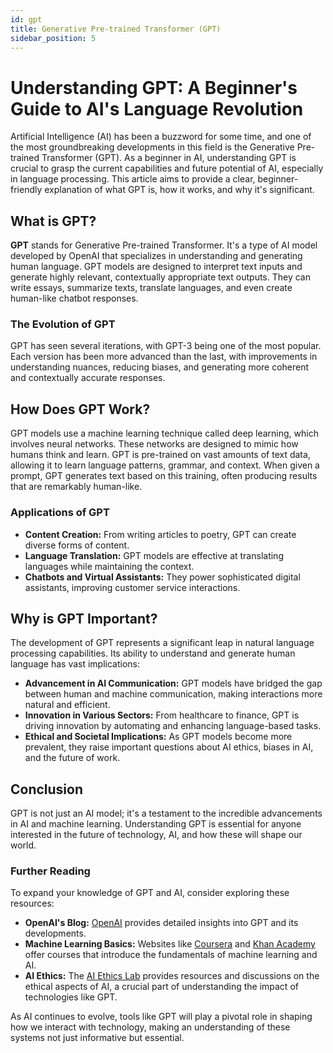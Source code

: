 ```yaml
---
id: gpt
title: Generative Pre-trained Transformer (GPT)
sidebar_position: 5
---
```

# Understanding GPT: A Beginner's Guide to AI's Language Revolution

Artificial Intelligence (AI) has been a buzzword for some time, and one of the most groundbreaking developments in this field is the Generative Pre-trained Transformer (GPT). As a beginner in AI, understanding GPT is crucial to grasp the current capabilities and future potential of AI, especially in language processing. This article aims to provide a clear, beginner-friendly explanation of what GPT is, how it works, and why it's significant.

## What is GPT?

**GPT** stands for Generative Pre-trained Transformer. It's a type of AI model developed by OpenAI that specializes in understanding and generating human language. GPT models are designed to interpret text inputs and generate highly relevant, contextually appropriate text outputs. They can write essays, summarize texts, translate languages, and even create human-like chatbot responses.

### The Evolution of GPT

GPT has seen several iterations, with GPT-3 being one of the most popular. Each version has been more advanced than the last, with improvements in understanding nuances, reducing biases, and generating more coherent and contextually accurate responses.

## How Does GPT Work?

GPT models use a machine learning technique called deep learning, which involves neural networks. These networks are designed to mimic how humans think and learn. GPT is pre-trained on vast amounts of text data, allowing it to learn language patterns, grammar, and context. When given a prompt, GPT generates text based on this training, often producing results that are remarkably human-like.

### Applications of GPT

- **Content Creation:** From writing articles to poetry, GPT can create diverse forms of content.
- **Language Translation:** GPT models are effective at translating languages while maintaining the context.
- **Chatbots and Virtual Assistants:** They power sophisticated digital assistants, improving customer service interactions.

## Why is GPT Important?

The development of GPT represents a significant leap in natural language processing capabilities. Its ability to understand and generate human language has vast implications:

- **Advancement in AI Communication:** GPT models have bridged the gap between human and machine communication, making interactions more natural and efficient.
- **Innovation in Various Sectors:** From healthcare to finance, GPT is driving innovation by automating and enhancing language-based tasks.
- **Ethical and Societal Implications:** As GPT models become more prevalent, they raise important questions about AI ethics, biases in AI, and the future of work.

## Conclusion

GPT is not just an AI model; it's a testament to the incredible advancements in AI and machine learning. Understanding GPT is essential for anyone interested in the future of technology, AI, and how these will shape our world.

### Further Reading

To expand your knowledge of GPT and AI, consider exploring these resources:

- **OpenAI's Blog:** [OpenAI](https://openai.com/blog/) provides detailed insights into GPT and its developments.
- **Machine Learning Basics:** Websites like [Coursera](https://www.coursera.org/) and [Khan Academy](https://www.khanacademy.org/) offer courses that introduce the fundamentals of machine learning and AI.
- **AI Ethics:** The [AI Ethics Lab](https://aiethicslab.com/) provides resources and discussions on the ethical aspects of AI, a crucial part of understanding the impact of technologies like GPT.

As AI continues to evolve, tools like GPT will play a pivotal role in shaping how we interact with technology, making an understanding of these systems not just informative but essential.